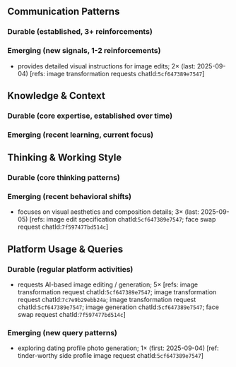 ## Communication Patterns
### Durable (established, 3+ reinforcements)

### Emerging (new signals, 1-2 reinforcements)
- provides detailed visual instructions for image edits; 2× (last: 2025-09-04) [refs: image transformation requests chatId:`5cf647389e7547`]

## Knowledge & Context
### Durable (core expertise, established over time)

### Emerging (recent learning, current focus)

## Thinking & Working Style
### Durable (core thinking patterns)

### Emerging (recent behavioral shifts)
- focuses on visual aesthetics and composition details; 3× (last: 2025-09-05) [refs: image edit specification chatId:`5cf647389e7547`; face swap request chatId:`7f597477bd514c`]

## Platform Usage & Queries
### Durable (regular platform activities)
- requests AI-based image editing / generation; 5× [refs: image transformation request chatId:`5cf647389e7547`; image transformation request chatId:`7c7e9b29ebb24a`; image transformation request chatId:`5cf647389e7547`; image generation chatId:`5cf647389e7547`; face swap request chatId:`7f597477bd514c`]

### Emerging (new query patterns)
- exploring dating profile photo generation; 1× (first: 2025-09-04) [ref: tinder-worthy side profile image request chatId:`5cf647389e7547`]